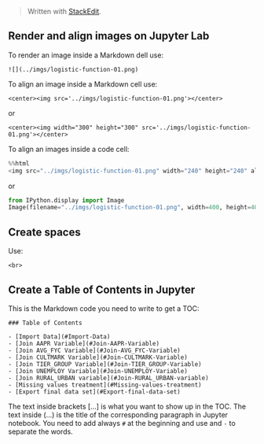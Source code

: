 
> Written with [StackEdit](https://stackedit.io/).

## Render and align images on Jupyter Lab

To render an image inside a Markdown dell use:

```
![](../imgs/logistic-function-01.png)
```

To align an image inside a Markdown cell use:

```
<center><img src='../imgs/logistic-function-01.png'></center>
```
or 

```
<center><img width="300" height="300" src='../imgs/logistic-function-01.png'></center>
```

To align an images inside a code cell:

```python
%%html
<img src="../imgs/logistic-function-01.png" width="240" height="240" align="center"/>
```

or 

```python
from IPython.display import Image
Image(filename="../imgs/logistic-function-01.png", width=400, height=400)
```
## Create spaces
Use:
```
<br>
```

## Create a Table of Contents in Jupyter
This is the Markdown code you need to write to get a TOC:
```
### Table of Contents

- [Import Data](#Import-Data)
- [Join AAPR Variable](#Join-AAPR-Variable)
- [Join AVG_FYC Variable](#Join-AVG_FYC-Variable)
- [Join CULTMARK Variable](#Join-CULTMARK-Variable)
- [Join TIER_GROUP Variable](#Join-TIER_GROUP-Variable)
- [Join UNEMPLOY Variable](#Join-UNEMPLOY-Variable)
- [Join RURAL_URBAN variable](#Join-RURAL_URBAN-variable)
- [Missing values treatment](#Missing-values-treatment)
- [Export final data set](#Export-final-data-set) 
```
The text inside brackets [...] is what you want to show up in the TOC. The text inside (...) is the title of the corresponding paragraph in Jupyter notebook. You need to add always `#` at the beginning and use and `-` to separate the words.

<!--stackedit_data:
eyJoaXN0b3J5IjpbLTIwNTM1ODc1MSw5OTEwNDM5MDMsMTA4Nz
Y5NjQ2OSwtMTk0ODU2MTY3NCwtMTIyNzQ5MjY2OV19
-->